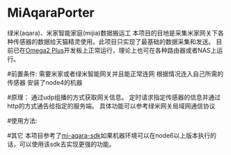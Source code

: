 # MiAqaraPorter
绿米(aqara)、米家智能家庭(mijia)数据搬运工
本项目的目地是采集米家网关下各种传感器的数据给天猫精灵使用。此项目只实现了最基础的数据采集和发送。
目前已在[Omega2 Plus](https://onion.io/)开发板上正常运行，理论上也可在各种路由器或者NAS上运行。

#前置条件:
需要米家或者绿米智能网关并且能正常连网
根据情况连入自己所需的传感器
安装了node4的机器

#原理：
通过udp组播的方式获取网关信息。
定时请求指定传感器的信息并通过http的方式通告给指定的服务端。
具体功能可以参考绿米网关局域网通信协议

#使用方法:

#其它
本项目参考了[mi-aqara-sdk](https://github.com/zzyss86/mi-aqara-sdk)如果机器环境可以在node6以上版本执行的话，可以使用该sdk去实现更强的功能。
